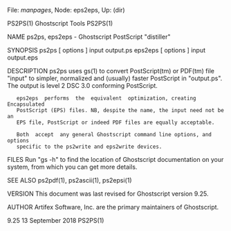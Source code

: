 File: *manpages*,  Node: eps2eps,  Up: (dir)

PS2PS(1)                       Ghostscript Tools                      PS2PS(1)



NAME
       ps2ps, eps2eps - Ghostscript PostScript "distiller"

SYNOPSIS
       ps2ps [ options ] input output.ps
       eps2eps [ options ] input output.eps

DESCRIPTION
       ps2ps  uses  gs(1) to convert PostScript(tm) or PDF(tm) file "input" to
       simpler, normalized and (usually)  faster  PostScript  in  "output.ps".
       The output is level 2 DSC 3.0 conforming PostScript.

       eps2eps  performs  the  equivalent  optimization, creating Encapsulated
       PostScript (EPS) files. NB, despite the name, the input need not be  an
       EPS file, PostScript or indeed PDF files are equally acceptable.

       Both  accept  any general Ghostscript command line options, and options
       specific to the ps2write and eps2write devices.

FILES
       Run "gs -h" to find the location of Ghostscript documentation  on  your
       system, from which you can get more details.

SEE ALSO
       ps2pdf(1), ps2ascii(1), ps2epsi(1)

VERSION
       This document was last revised for Ghostscript version 9.25.

AUTHOR
       Artifex Software, Inc. are the primary maintainers of Ghostscript.



9.25                           13 September 2018                      PS2PS(1)
